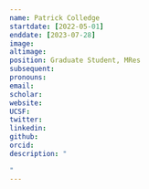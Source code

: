 ```yaml
---
name: Patrick Colledge
startdate: [2022-05-01]
enddate: [2023-07-28]
image: 
altimage: 
position: Graduate Student, MRes
subsequent: 
pronouns: 
email: 
scholar:
website:
UCSF:
twitter: 
linkedin: 
github: 
orcid: 
description: "

"
---
```

